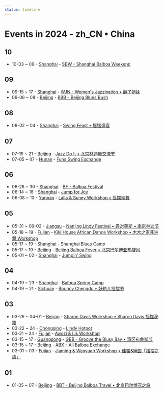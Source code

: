```yaml
---
status: timeline
---
```


# Events in 2024 - zh_CN • China

## 10

- 10-03 ~ 06 - [Shanghai](Shanghai.md) - [SBW - Shanghai Balboa Weekend](shanghai-balboa-weekend.md)

## 09

- 09-15 ~ 17 - [Shanghai](Shanghai.md) - [WJN - Women's Jazzination • 爵了姐妹](womens-jazzination.md)
- 09-06 ~ 08 - [Beijing](Beijing.md) - [BBB - Beijing Blues Bush](beijing-blues-bush.md)

## 08

- 08-02 ~ 04 - [Shanghai](Shanghai.md) - [Swing Feast • 摇摆盛宴](swing-feast.md)

## 07

- 07-19 ~ 21 - [Beijing](Beijing.md) - [Jazz Do It • 北京林迪舞交流节](jazz-do-it.md)
- 07-05 ~ 07 - [Hunan](Hunan.md) - [Funs Swing Exchange](funs-swing-exchange.md)

## 06

- 06-28 ~ 30 - [Shanghai](Shanghai.md) - [BF - Balboa Festival](balboa-festival.md)
- 06-14 ~ 16 - [Shanghai](Shanghai.md) - [Jump for Joy](jump-for-joy.md)
- 06-08 ~ 10 - [Yunnan](Yunnan.md) - [Lalla & Sunny Workshop • 摇摆端舞](dali-lalla-n-sunny-workshop.md)

## 05

- 05-31 ~ 06-02 - [Jiangsu](Jiangsu.md) - [Nanjing Lindy Festival • 爵对莱斯 • 南京林迪节](nanjing-lindy-festival.md)
- 05-18 ~ 19 - [Fujian](Fujian.md) - [Kiki House African Dance Workshop • 木木之家非洲舞 Workshop](xiamen-kiki-house-african-dance-workshop.md)
- 05-17 ~ 19 - [Shanghai](Shanghai.md) - [Shanghai Blues Camp](shanghai-blues-camp.md)
- 05-17 ~ 19 - [Beijing](Beijing.md) - [Beijing Balboa Fever • 北京巴尔博亚热旋风](beijing-balboa-fever.md)
- 05-01 ~ 02 - [Shanghai](Shanghai.md) - [Jumpin’ Swing](jumping-swing.md)

## 04

- 04-19 ~ 23 - [Shanghai](Shanghai.md) - [Balboa Spring Camp](balboa-spring-camp.md)
- 04-19 ~ 21 - [Sichuan](Sichuan.md) - [Bouncy Chengdu • 妖艳儿摇摆节](bouncy-chengdu.md)

## 03

- 03-29 ~ 04-01 - [Beijing](Beijing.md) - [Sharon Davis Workshop • Sharon Davis 摇摆秘籍](beijing-sharon-davis-workshop.md)
- 03-22 ~ 24 - [Chongqing](Chongqing.md) - [Lindy Hotpot](lindy-hotpot.md)
- 03-21 ~ 24 - [Fujian](Fujian.md) - [Awozi & Lis Workshop](xiamen-awozi-n-lis-workshop.md)
- 03-15 ~ 17 - [Guangdong](Guangdong.md) - [GBB - Groove the Blusy Bay • 湾区布鲁斯节](groove-the-blusy-bay.md)
- 03-15 ~ 17 - [Beijing](Beijing.md) - [ABX - All Balboa Exchange](all-balboa-exchange.md)
- 03-01 ~ 03 - [Fujian](Fujian.md) - [Jiaming & Wanyuan Workshop • 佳铭&婉圆「摇摆之旅」](xiamen-jiaming-n-wanyuan-workshop.md)

## 01

- 01-05 ~ 07 - [Beijing](Beijing.md) - [BBT - Beijing Balboa Travel • 北京巴尔博亚之旅](beijing-balboa-travel.md)

